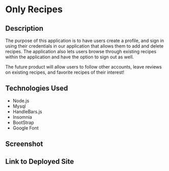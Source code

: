 # Only Recipes

## Description

The purpose of this application is to have users create a profile, and sign in using their credentials in our application that allows them to add and delete recipes. The application also lets users browse through existing recipes within the application and have the option to sign out as well.

The future product will allow users to follow other accounts, leave reviews on existing recipes, and favorite recipes of their interest!

## Technologies Used
* Node.js       
* Mysql
* HandleBars.js
* Insomnia
* BootStrap
* Google Font

## Screenshot



## Link to Deployed Site




